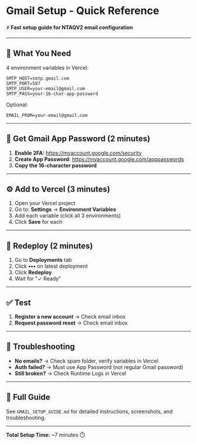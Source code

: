 # Gmail Setup - Quick Reference

**⚡ Fast setup guide for NTAQV2 email configuration**

---

## 🎯 What You Need

4 environment variables in Vercel:

```env
SMTP_HOST=smtp.gmail.com
SMTP_PORT=587
SMTP_USER=your-email@gmail.com
SMTP_PASS=your-16-char-app-password
```

Optional:
```env
EMAIL_FROM=your-email@gmail.com
```

---

## 🔑 Get Gmail App Password (2 minutes)

1. **Enable 2FA:** https://myaccount.google.com/security
2. **Create App Password:** https://myaccount.google.com/apppasswords
3. **Copy the 16-character password**

---

## ⚙️ Add to Vercel (3 minutes)

1. Open your Vercel project
2. Go to: **Settings** → **Environment Variables**
3. Add each variable (click all 3 environments)
4. Click **Save** for each

---

## 🚀 Redeploy (2 minutes)

1. Go to **Deployments** tab
2. Click **•••** on latest deployment
3. Click **Redeploy**
4. Wait for "✓ Ready"

---

## ✅ Test

1. **Register a new account** → Check email inbox
2. **Request password reset** → Check email inbox

---

## 🚨 Troubleshooting

- **No emails?** → Check spam folder, verify variables in Vercel
- **Auth failed?** → Must use App Password (not regular Gmail password)
- **Still broken?** → Check Runtime Logs in Vercel

---

## 📖 Full Guide

See `GMAIL_SETUP_GUIDE.md` for detailed instructions, screenshots, and troubleshooting.

---

**Total Setup Time:** ~7 minutes ⏱️
